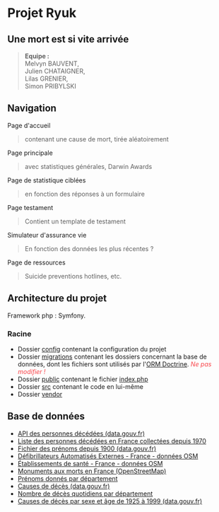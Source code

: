 # Projet Ryuk
## Une mort est si vite arrivée

<style>
r { color: #F94449 }
</style>

> **Equipe :**   
> Melvyn BAUVENT,  
> Julien CHATAIGNER,  
> Lilas GRENIER,  
> Simon PRIBYLSKI


## Navigation
Page d'accueil 
> contenant une cause de mort, tirée aléatoirement

Page principale
> avec statistiques générales, Darwin Awards

Page de statistique ciblées
> en fonction des réponses à un formulaire 

Page testament
> Contient un template de testament

Simulateur d'assurance vie
> En fonction des données les plus récentes ?

Page de ressources
> Suicide preventions hotlines, etc.


## Architecture du projet
Framework php : Symfony.



### Racine

- Dossier [config](config) contenant la configuration du projet
- Dossier [migrations](migrations)  contenant les dossiers concernant la base de données, dont les fichiers sont utilisés par l'[ORM Doctrine](https://www.doctrine-project.org/). <r>*Ne pas modifier !*<r>
- Dossier [public](public) contenant le fichier [index.php](public\index.php)
- Dossier [src](src) contenant le code en lui-même
- Dossier [vendor](vendor)



## Base de données
- [API des personnes décédées (data.gouv.fr)](https://www.data.gouv.fr/fr/reuses/api-des-personnes-decedees/)
- [Liste des personnes décédées en France collectées depuis 1970](https://public.opendatasoft.com/explore/dataset/liste-des-personnes-decedees-en-france/table/)
- [Fichier des prénoms depuis 1900 (data.gouv.fr)](https://www.data.gouv.fr/fr/datasets/fichier-des-prenoms-depuis-1900/)
- [Défibrillateurs Automatisés Externes - France - données OSM](https://public.opendatasoft.com/explore/dataset/osm-france-defibrillator/table/?disjunctive.meta_code_com&disjunctive.meta_code_dep&disjunctive.meta_code_reg)
- [Établissements de santé - France - données OSM](https://public.opendatasoft.com/explore/dataset/osm-france-healthcare/)
- [Monuments aux morts en France (OpenStreetMap)](https://www.data.gouv.fr/fr/datasets/monuments-aux-morts-presents-en-france-dans-les-donnees-openstreetmap/)
- [Prénoms donnés par département](https://public.opendatasoft.com/explore/dataset/demographyref-france-prenoms-departement-millesime/)
- [Causes de décès (data.gouv.fr)](https://www.data.gouv.fr/fr/datasets/causes-de-deces/)
- [Nombre de décès quotidiens par département](https://www.data.gouv.fr/fr/datasets/nombre-de-deces-quotidiens-par-departement/)
- [Causes de décès par sexe et âge de 1925 à 1999 (data.gouv.fr)](https://www.data.gouv.fr/fr/datasets/causes-de-deces-par-sexe-et-age-de-1925-a-1999/)